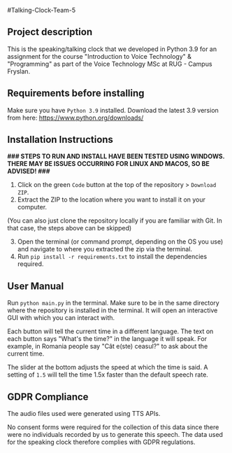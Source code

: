 #Talking-Clock-Team-5

## Project description
This is the speaking/talking clock that we developed in Python 3.9 for an
assignment for the course "Introduction to Voice Technology" & "Programming" as part of the Voice Technology
MSc at RUG - Campus Fryslan.

## Requirements before installing
Make sure you have `Python 3.9` installed. Download the latest 3.9 version from here: https://www.python.org/downloads/

## Installation Instructions

<b>\### STEPS TO RUN AND INSTALL HAVE BEEN TESTED USING WINDOWS. THERE MAY BE ISSUES OCCURRING FOR LINUX AND MACOS, SO BE ADVISED! ###</b>

1. Click on the green `Code` button at the top of the repository > `Download ZIP`.
2. Extract the ZIP to the location where you want to install it on your computer.

(You can also just clone the repository locally if you are familiar with Git. In that case,
the steps above can be skipped)

3. Open the terminal (or command prompt, depending on the OS you use) and navigate
to where you extracted the zip via the terminal.
4. Run `pip install -r requirements.txt` to install the dependencies required.

## User Manual
Run `python main.py` in the terminal. Make sure to be in the same directory where
the repository is installed in the terminal. It will open an interactive GUI with which
you can interact with.

Each button will tell the current time in a different language. The text on each 
button says "What's the time?" in the language it will speak. For example, in Romania
people say "Cât e(ste) ceasul?" to ask about the current time.

The slider at the bottom adjusts the speed at which the time is said. A setting of
`1.5` will tell the time 1.5x faster than the default speech rate.

## GDPR Compliance
The audio files used were generated using TTS APIs.

No consent forms were required for the collection of this data since there were no individuals recorded by us to generate this speech. The data used for the speaking clock therefore complies with GDPR regulations.
